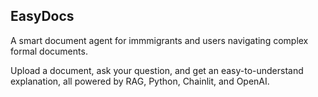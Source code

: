 ## EasyDocs

A smart document agent for immmigrants and users navigating complex formal documents.

Upload a document, ask your question, and get an easy-to-understand explanation, all powered by RAG, Python, Chainlit, and OpenAI.
